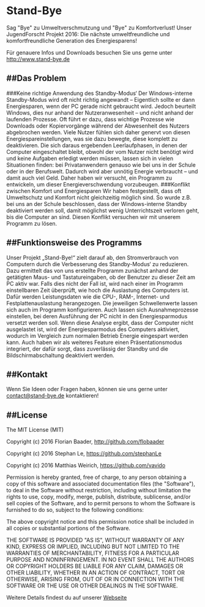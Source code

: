 # Stand-Bye
Sag "Bye" zu Umweltverschmutzung und "Bye" zu Komfortverlust!
Unser JugendForscht Projekt 2016: Die nächste umweltfreundliche und komfortfreundliche Generation des Energiesparens!

Für genauere Infos und Downloads besuchen Sie uns gerne unter http://www.stand-bye.de

##Das Problem
-------------
###Keine richtige Anwendung des Standby-Modus‘
Der Windows-interne Standby-Modus wird oft nicht richtig angewandt – Eigentlich sollte er dann Energiesparen, wenn der PC gerade nicht gebraucht wird. Jedoch beurteilt Windows, dies nur anhand der Nutzeranwesenheit – und nicht anhand der laufenden Prozesse. Oft führt er dazu, dass wichtige Prozesse wie Downloads oder Kopiervorgänge während der Abwesenheit des Nutzers abgebrochen werden. Viele Nutzer fühlen sich daher genervt von diesen Energiespareinstellungen, was sie dazu bewegte, diese komplett zu deaktivieren.
Die sich daraus ergebenden Leerlaufphasen, in denen der Computer eingeschaltet bleibt, obwohl der vom Nutzer nicht benötigt wird und keine Aufgaben erledigt werden müssen, lassen sich in vielen Situationen finden: bei Privatanwendern genauso wie bei uns in der Schule oder in der Berufswelt. Dadurch wird aber unnötig Energie verbraucht – und damit auch viel Geld.
Daher haben wir versucht, ein Programm zu entwickeln, um dieser Energieverschwendung vorzubeugen.
###Konflikt zwischen Komfort und Energiesparen
Wir haben festgestellt, dass oft Umweltschutz und Komfort nicht gleichzeitig möglich sind. So wurde z.B. bei uns an der Schule beschlossen, dass der Windows-interne Standby deaktiviert werden soll, damit möglichst wenig Unterrichtszeit verloren geht, bis die Computer an sind. Diesen Konflikt versuchen wir mit unserem Programm zu lösen.

##Funktionsweise des Programms
------------------------------
Unser Projekt „Stand-Bye!“ zielt darauf ab, den Stromverbrauch von Computern durch die Verbesserung des Standby-Modus‘ zu reduzieren. 
Dazu ermittelt das von uns erstellte Programm zunächst anhand der getätigten Maus- und Tastatureingaben, ob der Benutzer zu dieser Zeit am PC aktiv war. Falls dies nicht der Fall ist, wird nach einer im Programm einstellbaren Zeit überprüft, wie hoch die Auslastung des Computers ist. Dafür werden Leistungsdaten wie die CPU-, RAM-, Internet- und Festplattenauslastung herangezogen. Die jeweiligen Schwellenwerte lassen sich auch im Programm konfigurieren.
Auch lassen sich Ausnahmeprozesse einstellen, bei deren Ausführung der PC nicht in den Energiesparmodus versetzt werden soll.
Wenn diese Analyse ergibt, dass der Computer nicht ausgelastet ist, wird der Energiesparmodus des Computers aktiviert, wodurch im Vergleich zum normalen Betrieb Energie eingespart werden kann.
Auch haben wir als weiteres Feature einen Präsentationsmodus integriert, der dafür sorgt, dass zuverlässig der Standby und die Bildschirmabschaltung deaktiviert werden.

##Kontakt
---------
Wenn Sie Ideen oder Fragen haben, können sie uns gerne unter contact@stand-bye.de kontaktieren!

##License
---------

The MIT License (MIT)

Copyright (c) 2016 Florian Baader, http://github.com/flobaader

Copyright (c) 2016 Stephan Le, https://github.com/stephanLe

Copyright (c) 2016 Matthias Weirich, https://github.com/vavido

Permission is hereby granted, free of charge, to any person obtaining a copy of 
this software and associated documentation files (the "Software"), to deal in the 
Software without restriction, including without limitation the rights to use, copy, 
modify, merge, publish, distribute, sublicense, and/or sell copies of the Software, 
and to permit persons to whom the Software is furnished to do so, subject to the 
following conditions:

The above copyright notice and this permission notice shall be included in 
all copies or substantial portions of the Software.

THE SOFTWARE IS PROVIDED "AS IS", WITHOUT WARRANTY OF ANY KIND, EXPRESS OR IMPLIED, 
INCLUDING BUT NOT LIMITED TO THE WARRANTIES OF MERCHANTABILITY, FITNESS FOR A 
PARTICULAR PURPOSE AND NONINFRINGEMENT. IN NO EVENT SHALL THE AUTHORS OR COPYRIGHT 
HOLDERS BE LIABLE FOR ANY CLAIM, DAMAGES OR OTHER LIABILITY, WHETHER IN AN ACTION OF 
CONTRACT, TORT OR OTHERWISE, ARISING FROM, OUT OF OR IN CONNECTION WITH THE SOFTWARE 
OR THE USE OR OTHER DEALINGS IN THE SOFTWARE.

Weitere Details findest du auf unserer [Webseite](http://stand-bye.de)
